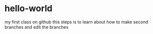 # hello-world
my first class on github
this steps is to learn about how to make second branches and edit the branches
